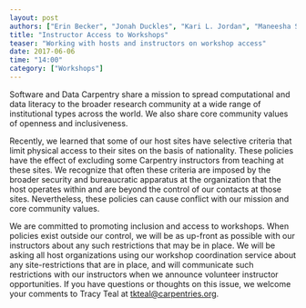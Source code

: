 ```yaml
---
layout: post
authors: ["Erin Becker", "Jonah Duckles", "Kari L. Jordan", "Maneesha Sane", "Tracy Teal"]
title: "Instructor Access to Workshops"
teaser: "Working with hosts and instructors on workshop access"
date: 2017-06-06
time: "14:00"
category: ["Workshops"]
---
```


Software and Data Carpentry share a mission to spread computational and data literacy to the broader research community at a wide range of institutional types across the world. We also share core community values of openness and inclusiveness.

Recently, we learned that some of our host sites have selective criteria that limit physical access to their sites on the basis of nationality. These policies have the effect of excluding some Carpentry instructors from teaching at these sites. We recognize that often these criteria are imposed by the broader security and bureaucratic apparatus at the organization that the host operates within and are beyond the control of our contacts at those sites. Nevertheless, these policies can cause conflict with our mission and core community values.

We are committed to promoting inclusion and access to workshops. When policies exist outside our control, we will be as up-front as possible with our instructors about any such restrictions that may be in place. We will be asking all host organizations using our workshop coordination service about any site-restrictions that are in place, and will communicate such restrictions with our instructors when we announce volunteer instructor opportunities. If you have questions or thoughts on this issue, we welcome your comments to Tracy Teal at [tkteal@carpentries.org](mailto:tkteal@carpentries.org).
